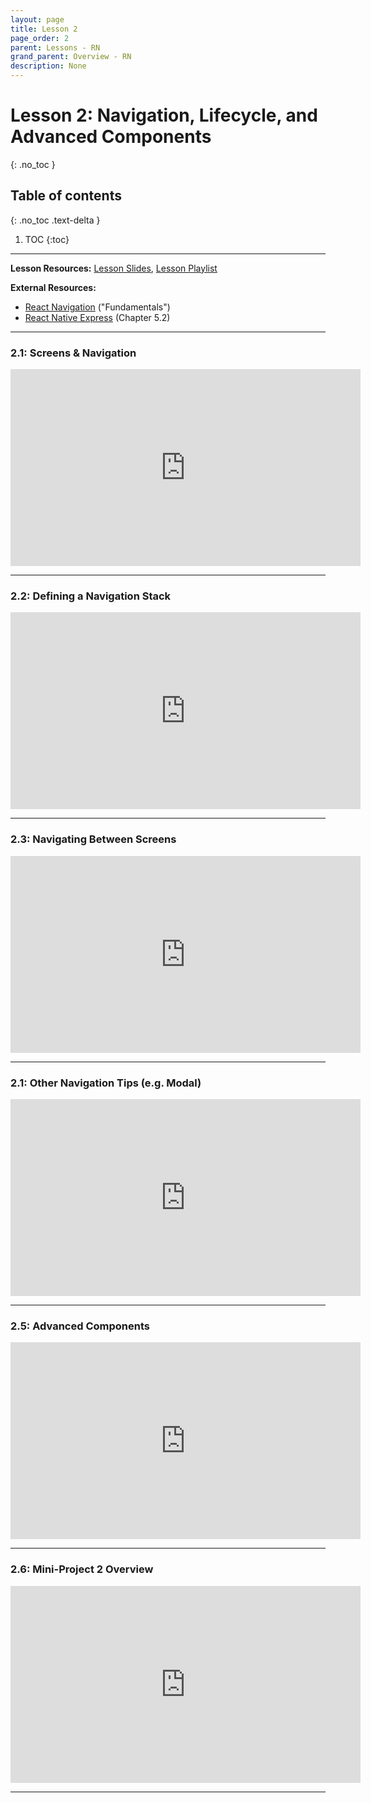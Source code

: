 ```yaml
---
layout: page
title: Lesson 2
page_order: 2
parent: Lessons - RN
grand_parent: Overview - RN
description: None
---
```


# Lesson 2: Navigation, Lifecycle, and Advanced Components
{: .no_toc }

## Table of contents
{: .no_toc .text-delta }

1. TOC
{:toc}

---

**Lesson Resources:** [Lesson Slides](https://docs.google.com/presentation/d/1ymPWVwION9YCh8BJl1qNZijPzadlQUl8-epsSWXfzUU/edit), [Lesson Playlist](https://www.youtube.com/watch?v=zUty7iDFpf4&list=PLKvGWBzwCeFzcHo3vqVFlZ8KrLgis34oP&index=1)

**External Resources:**

- [React Navigation](https://reactnavigation.org/docs/getting-started) ("Fundamentals")
- [React Native Express](https://www.reactnative.express/app/navigation) (Chapter 5.2)

---

### 2.1: Screens & Navigation

<iframe width="560" height="315" src="https://www.youtube.com/embed/zUty7iDFpf4" frameborder="0" allow="accelerometer; clipboard-write; encrypted-media; gyroscope; picture-in-picture" allowfullscreen></iframe>

---

### 2.2: Defining a Navigation Stack

<iframe width="560" height="315" src="https://www.youtube.com/embed/tTYy2nuy7KE" frameborder="0" allow="accelerometer; clipboard-write; encrypted-media; gyroscope; picture-in-picture" allowfullscreen></iframe>

---

### 2.3: Navigating Between Screens

<iframe width="560" height="315" src="https://www.youtube.com/embed/aeyvpYzMF8k" frameborder="0" allow="accelerometer; clipboard-write; encrypted-media; gyroscope; picture-in-picture" allowfullscreen></iframe>

---

### 2.1: Other Navigation Tips (e.g. Modal)

<iframe width="560" height="315" src="https://www.youtube.com/embed/wTY4oILEv3M" frameborder="0" allow="accelerometer; clipboard-write; encrypted-media; gyroscope; picture-in-picture" allowfullscreen></iframe>

---

### 2.5: Advanced Components

<iframe width="560" height="315" src="https://www.youtube.com/embed/Ku7gTDdxepI" frameborder="0" allow="accelerometer; clipboard-write; encrypted-media; gyroscope; picture-in-picture" allowfullscreen></iframe>

---

### 2.6: Mini-Project 2 Overview

<iframe width="560" height="315" src="https://www.youtube.com/embed/hzqAyOzbB20" frameborder="0" allow="accelerometer; clipboard-write; encrypted-media; gyroscope; picture-in-picture" allowfullscreen></iframe>

---